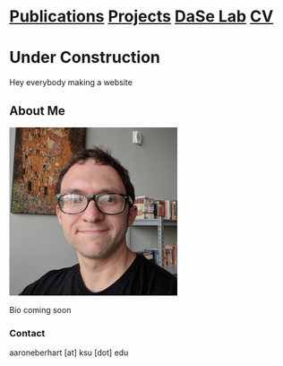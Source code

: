 # [Publications](papers.md) [Projects](projects.md) [DaSe Lab](https://daselab.cs.ksu.edu/) [CV](cv.md)

# Under Construction

Hey everybody making a website

## About Me

![Me](me.png)<!-- .element height="40%" width="40%" -->

Bio coming soon

### Contact

aaroneberhart \[at\] ksu \[dot\] edu
